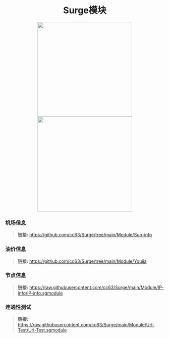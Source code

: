 <h1 align="center">Surge模块</h1>

<p align="center">
<img src="https://raw.githubusercontent.com/cc63/Surge/main/Surge.png" width="300"></img>
<img src="https://raw.githubusercontent.com/cc63/Surge/main/Module.png" width="300"></img>
</p>

### 机场信息
> **链接:** https://github.com/cc63/Surge/tree/main/Module/Sub-info </br>
### 油价信息
> **链接:** https://github.com/cc63/Surge/tree/main/Module/Youjia </br>
### 节点信息
> **链接:** https://raw.githubusercontent.com/cc63/Surge/main/Module/IP-info/IP-info.sgmodule </br>
### 连通性测试
> **链接:** https://raw.githubusercontent.com/cc63/Surge/main/Module/Url-Test/Url-Test.sgmodule </br>
</br>
